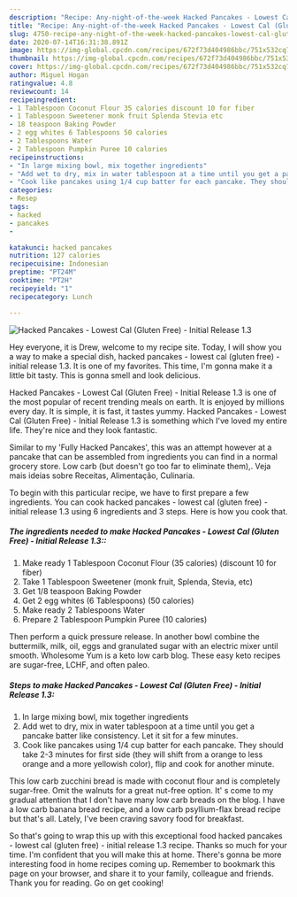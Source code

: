 ```yaml
---
description: "Recipe: Any-night-of-the-week Hacked Pancakes - Lowest Cal (Gluten Free) - Initial Release 1.3"
title: "Recipe: Any-night-of-the-week Hacked Pancakes - Lowest Cal (Gluten Free) - Initial Release 1.3"
slug: 4750-recipe-any-night-of-the-week-hacked-pancakes-lowest-cal-gluten-free-initial-release-13
date: 2020-07-14T16:31:38.891Z
image: https://img-global.cpcdn.com/recipes/672f73d404986bbc/751x532cq70/hacked-pancakes-lowest-cal-gluten-free-initial-release-13-recipe-main-photo.jpg
thumbnail: https://img-global.cpcdn.com/recipes/672f73d404986bbc/751x532cq70/hacked-pancakes-lowest-cal-gluten-free-initial-release-13-recipe-main-photo.jpg
cover: https://img-global.cpcdn.com/recipes/672f73d404986bbc/751x532cq70/hacked-pancakes-lowest-cal-gluten-free-initial-release-13-recipe-main-photo.jpg
author: Miguel Hogan
ratingvalue: 4.8
reviewcount: 14
recipeingredient:
- 1 Tablespoon Coconut Flour 35 calories discount 10 for fiber
- 1 Tablespoon Sweetener monk fruit Splenda Stevia etc
- 18 teaspoon Baking Powder
- 2 egg whites 6 Tablespoons 50 calories
- 2 Tablespoons Water
- 2 Tablespoon Pumpkin Puree 10 calories
recipeinstructions:
- "In large mixing bowl, mix together ingredients"
- "Add wet to dry, mix in water tablespoon at a time until you get a pancake batter like consistency. Let it sit for a few minutes."
- "Cook like pancakes using 1/4 cup batter for each pancake. They should take 2-3 minutes for first side (they will shift from a orange to less orange and a more yellowish color), flip and cook for another minute."
categories:
- Resep
tags:
- hacked
- pancakes
- 

katakunci: hacked pancakes 
nutrition: 127 calories
recipecuisine: Indonesian
preptime: "PT24M"
cooktime: "PT2H"
recipeyield: "1"
recipecategory: Lunch

---
```



![Hacked Pancakes - Lowest Cal (Gluten Free) - Initial Release 1.3](https://img-global.cpcdn.com/recipes/672f73d404986bbc/751x532cq70/hacked-pancakes-lowest-cal-gluten-free-initial-release-13-recipe-main-photo.jpg)

Hey everyone, it is Drew, welcome to my recipe site. Today, I will show you a way to make a special dish, hacked pancakes - lowest cal (gluten free) - initial release 1.3. It is one of my favorites. This time, I'm gonna make it a little bit tasty. This is gonna smell and look delicious.

Hacked Pancakes - Lowest Cal (Gluten Free) - Initial Release 1.3 is one of the most popular of recent trending meals on earth. It is enjoyed by millions every day. It is simple, it is fast, it tastes yummy. Hacked Pancakes - Lowest Cal (Gluten Free) - Initial Release 1.3 is something which I've loved my entire life. They're nice and they look fantastic.

Similar to my &#39;Fully Hacked Pancakes&#39;, this was an attempt however at a pancake that can be assembled from ingredients you can find in a normal grocery store. Low carb (but doesn&#39;t go too far to eliminate them),. Veja mais ideias sobre Receitas, Alimentação, Culinaria.


To begin with this particular recipe, we have to first prepare a few ingredients. You can cook hacked pancakes - lowest cal (gluten free) - initial release 1.3 using 6 ingredients and 3 steps. Here is how you cook that.

##### The ingredients needed to make Hacked Pancakes - Lowest Cal (Gluten Free) - Initial Release 1.3::

1. Make ready 1 Tablespoon Coconut Flour (35 calories) (discount 10 for fiber)
1. Take 1 Tablespoon Sweetener (monk fruit, Splenda, Stevia, etc)
1. Get 1/8 teaspoon Baking Powder
1. Get 2 egg whites (6 Tablespoons) (50 calories)
1. Make ready 2 Tablespoons Water
1. Prepare 2 Tablespoon Pumpkin Puree (10 calories)


Then perform a quick pressure release. In another bowl combine the buttermilk, milk, oil, eggs and granulated sugar with an electric mixer until smooth. Wholesome Yum is a keto low carb blog. These easy keto recipes are sugar-free, LCHF, and often paleo. 

##### Steps to make Hacked Pancakes - Lowest Cal (Gluten Free) - Initial Release 1.3:

1. In large mixing bowl, mix together ingredients
1. Add wet to dry, mix in water tablespoon at a time until you get a pancake batter like consistency. Let it sit for a few minutes.
1. Cook like pancakes using 1/4 cup batter for each pancake. They should take 2-3 minutes for first side (they will shift from a orange to less orange and a more yellowish color), flip and cook for another minute.


This low carb zucchini bread is made with coconut flour and is completely sugar-free. Omit the walnuts for a great nut-free option. It&#39; s come to my gradual attention that I don&#39;t have many low carb breads on the blog. I have a low carb banana bread recipe, and a low carb psyllium-flax bread recipe but that&#39;s all. Lately, I&#39;ve been craving savory food for breakfast. 

So that's going to wrap this up with this exceptional food hacked pancakes - lowest cal (gluten free) - initial release 1.3 recipe. Thanks so much for your time. I'm confident that you will make this at home. There's gonna be more interesting food in home recipes coming up. Remember to bookmark this page on your browser, and share it to your family, colleague and friends. Thank you for reading. Go on get cooking!
